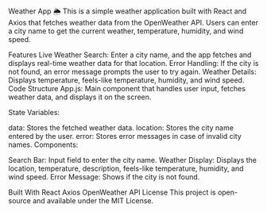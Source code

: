 

Weather App 🌦️
This is a simple weather application built with React and Axios that fetches weather data from the OpenWeather API. Users can enter a city name to get the current weather, temperature, humidity, and wind speed.

Features
Live Weather Search: Enter a city name, and the app fetches and displays real-time weather data for that location.
Error Handling: If the city is not found, an error message prompts the user to try again.
Weather Details: Displays temperature, feels-like temperature, humidity, and wind speed.
Code Structure
App.js: Main component that handles user input, fetches weather data, and displays it on the screen.

State Variables:

data: Stores the fetched weather data.
location: Stores the city name entered by the user.
error: Stores error messages in case of invalid city names.
Components:

Search Bar: Input field to enter the city name.
Weather Display: Displays the location, temperature, description, feels-like temperature, humidity, and wind speed.
Error Message: Shows if the city is not found.


Built With
React
Axios
OpenWeather API
License
This project is open-source and available under the MIT License.